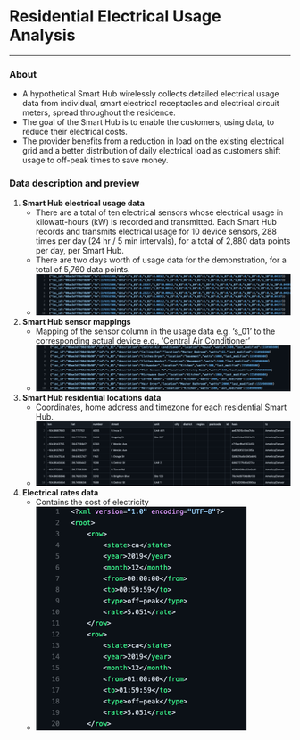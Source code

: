 # Residential Electrical Usage Analysis

----
### About


* A hypothetical Smart Hub wirelessly collects detailed electrical usage data from individual, smart electrical receptacles and electrical circuit meters, spread throughout the residence.
* The goal of the Smart Hub is to enable the customers, using data, to reduce their electrical costs.
* The provider benefits from a reduction in load on the existing electrical grid and a better distribution of daily electrical load as customers shift usage to off-peak times to save money.

### Data description and preview

1. **Smart Hub electrical usage data**
   * There are a total of ten electrical sensors whose electrical usage in kilowatt-hours (kW) is recorded and transmitted. Each Smart Hub records and transmits electrical usage for 10 device sensors, 288 times per day (24 hr / 5 min intervals), for a total of 2,880 data points per day, per Smart Hub. 
   * There are two days worth of usage data for the demonstration, for a total of 5,760 data points.
   * ![](docs/usage_data.png)
2. **Smart Hub sensor mappings**
   * Mapping of the sensor column in the usage data e.g. ‘s_01’ to the corresponding actual device e.g., ‘Central Air Conditioner’
   * ![](docs/mappings_data.png)
3. **Smart Hub residential locations data**
   * Coordinates, home address and timezone for each residential Smart Hub.
   * ![](docs/locations_data.png)
4. **Electrical rates data**
   * Contains the cost of electricity
   * ![](docs/rates_data.png)